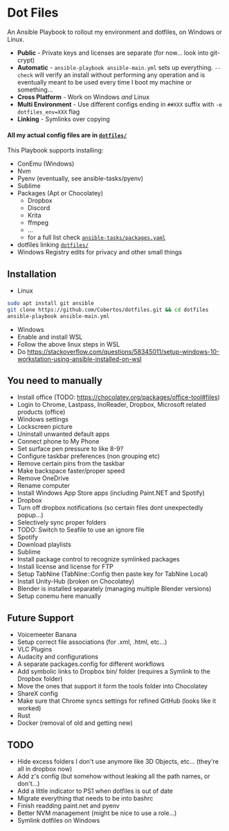 # Dot Files

An Ansible Playbook to rollout my environment and dotfiles, on Windows or Linux.

* **Public** - Private keys and licenses are separate (for now... look into git-crypt)
* **Automatic** - `ansible-playbook ansible-main.yml` sets up everything. `--check` will verify an install without performing any operation and is eventually meant to be used every time I boot my machine or something...
* **Cross Platform** - Work on Windows _and_ Linux
* **Multi Environment** - Use different configs ending in `##XXX` suffix with `-e dotfiles_env=XXX` flag
* **Linking** - Symlinks over copying

#### All my actual config files are in [`dotfiles/`](./dotfiles)

This Playbook supports installing:

* ConEmu (Windows)
* Nvm
* Pyenv (eventually, see ansible-tasks/pyenv)
* Sublime
* Packages (Apt or Chocolatey)
    * Dropbox
    * Discord
    * Krita
    * ffmpeg
    * ...
    * for a full list check [`ansible-tasks/packages.yaml`](./ansible-tasks/packages.yaml)
* dotfiles linking [`dotfiles/`](./dotfiles)
* Windows Registry edits for privacy and other small things

## Installation
* Linux
```bash
sudo apt install git ansible
git clone https://github.com/Cobertos/dotfiles.git && cd dotfiles
ansible-playbook ansible-main.yml
```
* Windows
* Enable and install WSL
* Follow the above linux steps in WSL
* Do https://stackoverflow.com/questions/58345011/setup-windows-10-workstation-using-ansible-installed-on-wsl

## You need to manually
* Install office (TODO: https://chocolatey.org/packages/office-tool#files)
* Login to Chrome, Lastpass, InoReader, Dropbox, Microsoft related products (office)
* Windows settings
 * Lockscreen picture
 * Uninstall unwanted default apps
 * Connect phone to My Phone
 * Set surface pen pressure to like 8-9?
 * Configure taskbar preferences (non grouping etc)
 * Remove certain pins from the taskbar
 * Make backspace faster/proper speed
 * Remove OneDrive
 * Rename computer
 * Install Windows App Store apps (including Paint.NET and Spotify)
* Dropbox
 * Turn off dropbox notifications (so certain files dont unexpectedly popup...)
 * Selectively sync proper folders
 * TODO: Switch to Seafile to use an ignore file
* Spotify
 * Download playlists
* Sublime
 * Install package control to recognize symlinked packages
 * Install license and license for FTP
 * Setup TabNine (TabNine::Config then paste key for TabNine Local)
* Install Unity-Hub (broken on Chocolatey)
* Blender is installed separately (managing multiple Blender versions)
* Setup conemu here manually

## Future Support
* Voicemeeter Banana
* Setup correct file associations (for .xml, .html, etc...)
* VLC Plugins
* Audacity and configurations
* A separate packages.config for different workflows
* Add symbolic links to Dropbox bin/ folder (requires a Symlink to the Dropbox folder)
 * Move the ones that support it form the tools folder into Chocolatey
* ShareX config
* Make sure that Chrome syncs settings for refined GitHub (looks like it worked)
* Rust
* Docker (removal of old and getting new)

## TODO
* Hide excess folders I don't use anymore like 3D Objects, etc... (they're all in dropbox now)
* Add z's config (but somehow without leaking all the path names, or don't...)
* Add a little indicator to PS1 when dotfiles is out of date
* Migrate everything that needs to be into bashrc
* Finish readding paint.net and pyenv
* Better NVM management (might be nice to use a role...)
* Symlink dotfiles on Windows